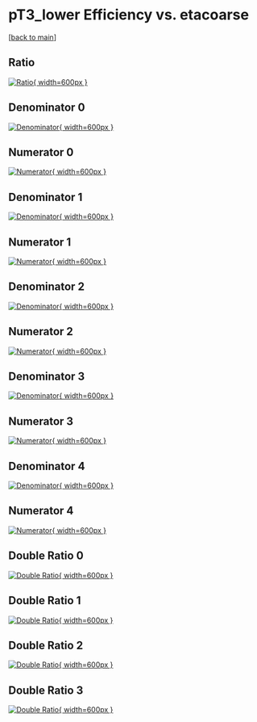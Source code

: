 # pT3_lower Efficiency vs. etacoarse

[[back to main](./)]



## Ratio

[![Ratio](../mtv/var/pT3_lower_vtr_0_0_eff_etacoarse.png){ width=600px }](../mtv/var/pT3_lower_vtr_0_0_eff_etacoarse.pdf)

## Denominator 0

[![Denominator](../mtv/den/pT3_lower_vtr_0_0_eff_etacoarse_den0.png){ width=600px }](../mtv/den/pT3_lower_vtr_0_0_eff_etacoarse_den0.pdf)

## Numerator 0

[![Numerator](../mtv/num/pT3_lower_vtr_0_0_eff_etacoarse_num0.png){ width=600px }](../mtv/num/pT3_lower_vtr_0_0_eff_etacoarse_num0.pdf)

## Denominator 1

[![Denominator](../mtv/den/pT3_lower_vtr_0_0_eff_etacoarse_den1.png){ width=600px }](../mtv/den/pT3_lower_vtr_0_0_eff_etacoarse_den1.pdf)

## Numerator 1

[![Numerator](../mtv/num/pT3_lower_vtr_0_0_eff_etacoarse_num1.png){ width=600px }](../mtv/num/pT3_lower_vtr_0_0_eff_etacoarse_num1.pdf)

## Denominator 2

[![Denominator](../mtv/den/pT3_lower_vtr_0_0_eff_etacoarse_den2.png){ width=600px }](../mtv/den/pT3_lower_vtr_0_0_eff_etacoarse_den2.pdf)

## Numerator 2

[![Numerator](../mtv/num/pT3_lower_vtr_0_0_eff_etacoarse_num2.png){ width=600px }](../mtv/num/pT3_lower_vtr_0_0_eff_etacoarse_num2.pdf)

## Denominator 3

[![Denominator](../mtv/den/pT3_lower_vtr_0_0_eff_etacoarse_den3.png){ width=600px }](../mtv/den/pT3_lower_vtr_0_0_eff_etacoarse_den3.pdf)

## Numerator 3

[![Numerator](../mtv/num/pT3_lower_vtr_0_0_eff_etacoarse_num3.png){ width=600px }](../mtv/num/pT3_lower_vtr_0_0_eff_etacoarse_num3.pdf)

## Denominator 4

[![Denominator](../mtv/den/pT3_lower_vtr_0_0_eff_etacoarse_den4.png){ width=600px }](../mtv/den/pT3_lower_vtr_0_0_eff_etacoarse_den4.pdf)

## Numerator 4

[![Numerator](../mtv/num/pT3_lower_vtr_0_0_eff_etacoarse_num4.png){ width=600px }](../mtv/num/pT3_lower_vtr_0_0_eff_etacoarse_num4.pdf)

## Double Ratio 0

[![Double Ratio](../mtv/ratio/pT3_lower_vtr_0_0_eff_etacoarse_ratio0.png){ width=600px }](../mtv/ratio/pT3_lower_vtr_0_0_eff_etacoarse_ratio0.pdf)

## Double Ratio 1

[![Double Ratio](../mtv/ratio/pT3_lower_vtr_0_0_eff_etacoarse_ratio1.png){ width=600px }](../mtv/ratio/pT3_lower_vtr_0_0_eff_etacoarse_ratio1.pdf)

## Double Ratio 2

[![Double Ratio](../mtv/ratio/pT3_lower_vtr_0_0_eff_etacoarse_ratio2.png){ width=600px }](../mtv/ratio/pT3_lower_vtr_0_0_eff_etacoarse_ratio2.pdf)

## Double Ratio 3

[![Double Ratio](../mtv/ratio/pT3_lower_vtr_0_0_eff_etacoarse_ratio3.png){ width=600px }](../mtv/ratio/pT3_lower_vtr_0_0_eff_etacoarse_ratio3.pdf)

